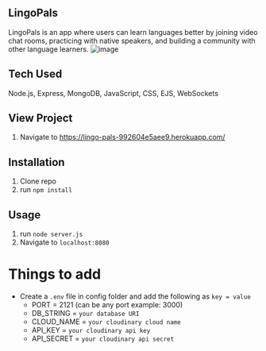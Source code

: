 ## LingoPals
LingoPals is an app where users can learn languages better by joining video chat rooms, practicing with native speakers, and building a community with other language learners.
![image](https://github.com/user-attachments/assets/4977c811-56f0-40a3-b100-3836058f0177)

## Tech Used
Node.js, Express, MongoDB, JavaScript, CSS, EJS, WebSockets

## View Project
1. Navigate to https://lingo-pals-992604e5aee9.herokuapp.com/

## Installation

1. Clone repo
2. run `npm install`

## Usage

1. run `node server.js`
2. Navigate to `localhost:8080`

# Things to add

- Create a `.env` file in config folder and add the following as `key = value`
  - PORT = 2121 (can be any port example: 3000)
  - DB_STRING = `your database URI`
  - CLOUD_NAME = `your cloudinary cloud name`
  - API_KEY = `your cloudinary api key`
  - API_SECRET = `your cloudinary api secret`

